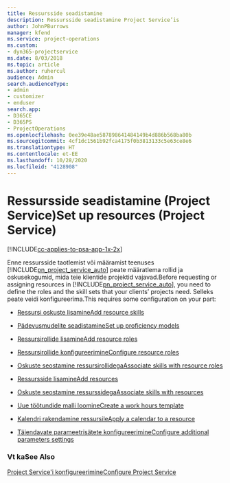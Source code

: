 ```yaml
---
title: Ressursside seadistamine
description: Ressursside seadistamine Project Service’is
author: JohnPBurrows
manager: kfend
ms.service: project-operations
ms.custom:
- dyn365-projectservice
ms.date: 8/03/2018
ms.topic: article
ms.author: ruhercul
audience: Admin
search.audienceType:
- admin
- customizer
- enduser
search.app:
- D365CE
- D365PS
- ProjectOperations
ms.openlocfilehash: 0ee39e48ae587898641484149b4d886b568ba80b
ms.sourcegitcommit: 4cf1dc1561b92fca4175f0b3813133c5e63ce8e6
ms.translationtype: HT
ms.contentlocale: et-EE
ms.lasthandoff: 10/28/2020
ms.locfileid: "4128908"
---
```

# <a name="set-up-resources-project-service"></a><span data-ttu-id="29d8e-103">Ressursside seadistamine (Project Service)</span><span class="sxs-lookup"><span data-stu-id="29d8e-103">Set up resources (Project Service)</span></span>

[!INCLUDE[cc-applies-to-psa-app-1x-2x](../includes/cc-applies-to-psa-app-1x-2x.md)]

<span data-ttu-id="29d8e-104">Enne ressursside taotlemist või määramist teenuses [!INCLUDE[pn_project_service_auto](../includes/pn-project-service-auto.md)] peate määratlema rollid ja oskusekogumid, mida teie klientide projektid vajavad.</span><span class="sxs-lookup"><span data-stu-id="29d8e-104">Before requesting or assigning resources in [!INCLUDE[pn_project_service_auto](../includes/pn-project-service-auto.md)], you need to define the roles and the skill sets that your clients’ projects need.</span></span> <span data-ttu-id="29d8e-105">Selleks peate veidi konfigureerima.</span><span class="sxs-lookup"><span data-stu-id="29d8e-105">This requires some configuration on your part:</span></span>  
  
-   [<span data-ttu-id="29d8e-106">Ressursi oskuste lisamine</span><span class="sxs-lookup"><span data-stu-id="29d8e-106">Add resource skills</span></span>](../psa/add-resource-skills.md)  
  
-   [<span data-ttu-id="29d8e-107">Pädevusmudelite seadistamine</span><span class="sxs-lookup"><span data-stu-id="29d8e-107">Set up proficiency models</span></span>](../psa/set-up-proficiency-models.md)  
  
-   [<span data-ttu-id="29d8e-108">Ressursirollide lisamine</span><span class="sxs-lookup"><span data-stu-id="29d8e-108">Add resource roles</span></span>](../psa/add-resource-roles.md)  
  
-   [<span data-ttu-id="29d8e-109">Ressursirollide konfigureerimine</span><span class="sxs-lookup"><span data-stu-id="29d8e-109">Configure resource roles</span></span>](../psa/configure-resource-roles.md)  
  
-   [<span data-ttu-id="29d8e-110">Oskuste seostamine ressursirollidega</span><span class="sxs-lookup"><span data-stu-id="29d8e-110">Associate skills with resource roles</span></span>](../psa/associate-skills-with-resource-roles.md)  
  
-   [<span data-ttu-id="29d8e-111">Ressursside lisamine</span><span class="sxs-lookup"><span data-stu-id="29d8e-111">Add resources</span></span>](../psa/add-resources.md)  
  
-   [<span data-ttu-id="29d8e-112">Oskuste seostamine ressurssidega</span><span class="sxs-lookup"><span data-stu-id="29d8e-112">Associate skills with resources</span></span>](../psa/associate-skills-with-resources.md)  
  
-   [<span data-ttu-id="29d8e-113">Uue töötundide malli loomine</span><span class="sxs-lookup"><span data-stu-id="29d8e-113">Create a work hours template</span></span>](../psa/create-work-hours-template.md)  
  
-   [<span data-ttu-id="29d8e-114">Kalendri rakendamine ressursile</span><span class="sxs-lookup"><span data-stu-id="29d8e-114">Apply a calendar to a resource</span></span>](../psa/apply-calendar-resource.md)  
  
-   [<span data-ttu-id="29d8e-115">Täiendavate parameetrisätete konfigureerimine</span><span class="sxs-lookup"><span data-stu-id="29d8e-115">Configure additional parameters settings</span></span>](../psa/configure-additional-parameters-settings.md)  
  
### <a name="see-also"></a><span data-ttu-id="29d8e-116">Vt ka</span><span class="sxs-lookup"><span data-stu-id="29d8e-116">See Also</span></span>  
 [<span data-ttu-id="29d8e-117">Project Service'i konfigureerimine</span><span class="sxs-lookup"><span data-stu-id="29d8e-117">Configure Project Service</span></span>](../psa/configure.md)
